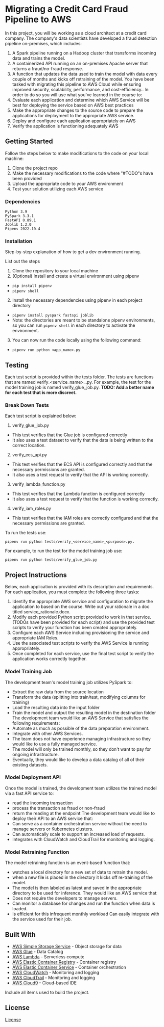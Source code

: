 # Migrating a Credit Card Fraud Pipeline to AWS

In this project, you will be working as a cloud architect at a credit card company. The company's data scientists have developed a fraud detection pipeline on-premises, which includes:
1. A Spark pipeline running on a Hadoop cluster that transforms incoming data and trains the model.
2. A containerized API running on an on-premises Apache server that returns a fraud/no-fraud response.
3. A function that updates the data used to train the model with data every couple of months and kicks off retraining of the model.
You have been tasked with migrating this pipeline to AWS Cloud while ensuring improved security, scalability, performance, and cost-efficiency.. In order to do so you will use what you've learned in the course to:
1. Evaluate each application and determine which AWS Service will be best for deploying the service based on AWS best practices
2. Make the appropriate changes to the source code to prepare the applications for deployment to the appropriate AWS service.
3. Deploy and configure each application appropriately on AWS
4. Verify the application is functioning adequately AWS

## Getting Started

Follow the steps below to make modifications to the code on your local machine:
1. Clone the project repo 
2. Make the necessary modifications to the code where "#TODO"s have been provided
3. Upload the appropriate code to your AWS environment
4. Test your solution utilizing each AWS service

### Dependencies

```
Python 3.9
PySpark 3.3.1
FastAPI 0.89.1
Joblib 1.2.0
Pipenv 2022.10.4
```

### Installation

Step-by-step explanation of how to get a dev environment running.

List out the steps
1. Clone the repository to your local machine
2. (Optional) Install and create a virtual environment using pipenv
  - ```pip install pipenv```
  - ```pipenv shell```
2. Install the necessary dependencies using pipenv in each project directory
  - ```pipenv install pyspark fastapi joblib ```
  - Note: the directories are meant to be standalone pipenv environments, so you can run ```pipenv shell``` in each directory to activate the environment.
3. You can now run the code locally using the following command:
  - ```pipenv run python <app_name>.py```

## Testing

Each test script is provided within the tests folder. The tests are functions that are named verify_<service_name>_<purpose>.py. For example, the test for the model training job is named verify_glue_job.py. **TODO: Add a better name for each test that is more discreet.**

### Break Down Tests

Each test script is explained below:

1. verify_glue_job.py
  - This test verifies that the Glue job is configured correctly 
  - It also uses a test dataset to verify that the data is being written to the correct location.
2. verify_ecs_api.py
  - This test verifies that the ECS API is configured correctly and that the necessary permissions are granted.
  - It also uses a test request to verify that the API is working correctly.
3. verify_lambda_function.py
  - This test verifies that the Lambda function is configured correctly 
  - It also uses a test request to verify that the function is working correctly.
4. verify_iam_roles.py
  - This test verifies that the IAM roles are correctly configured and that the necessary permissions are granted.

To run the tests use:

```
pipenv run python tests/verify_<service_name>_<purpose>.py.
```

For example, to run the test for the model training job use:
```
pipenv run python tests/verify_glue_job.py
```
## Project Instructions

Below, each application is provided with its description and requirements. For each application, you must complete the following three tasks:
1. Identify the appropriate AWS service and configuration to migrate the application to based on the course. Write out your rationale in a doc titled service_rationale.docx.
2. Modify each provided Python script provided to work in that service. (TODOs have been provided for each script) and use the provided test scripts to verify your function has been created appropriately. 
3. Configure each AWS Service including provisioning the service and appropriate IAM Roles. 
4. Use the associated test scripts to verify the AWS Service is running appropriately. 
5. Once completed for each service, use the final test script to verify the application works correctly together. 

### Model Training Job
The development team's model training job utilizes PySpark to:
  - Extract the raw data from the source location 
  - Transform the data (splitting into train/test, modifying columns for training) 
  - Load the resulting data into the input folder 
  - Train the model and output the resulting model in the destination folder
The development team would like an AWS Service that satisfies the following requirements:
  - Automate as much as possible of the data preparation environment. 
  - Integrate with other AWS Services. 
  - The team does not have experience managing infrastructure so they would like to use a fully managed service. 
  - The model will only be trained monthly, so they don't want to pay for ongoing infrastructure. 
  - Eventually, they would like to develop a data catalog of all of their existing datasets. 

### Model Deployment API
Once the model is trained, the development team utilizes the trained model via a fast API service to:
  - read the incoming transaction
  - process the transaction as fraud or non-fraud 
  - return the reading at the endpoint 
The development team would like to deploy their API to an AWS service that:
  - Can serve as a container orchestration service without the need to manage servers or Kubernetes clusters. 
  - Can automatically scale to support an increased load of requests.
  - Integrates with CloudWatch and CloudTrail for monitoring and logging. 

### Model Retraining Function
The model retraining function is an event-based function that:
  - watches a local directory for a new set of data to retrain the model.
  - when a new file is placed in the directory it kicks off re-training of the model.
  - The model is then labeled as latest and saved in the appropriate directory to be used for inference.
They would like an AWS service that:
  - Does not require the developers to manage servers.
  - Can monitor a database for changes and run the function when data is loaded. 
  -  Is efficient for this infrequent monthly workload
Can easily integrate with the service used for their job.

## Built With

* [AWS Simple Storage Service](https://aws.amazon.com/s3/) - Object storage for data
* [AWS Glue](https://aws.amazon.com/glue/) - Data Catalog
* [AWS Lambda](https://aws.amazon.com/lambda/) - Serverless compute
* [AWS Elastic Container Registry](https://aws.amazon.com/ecr/) - Container registry
* [AWS Elastic Container Service](https://aws.amazon.com/ecs/) - Container orchestration
* [AWS CloudWatch](https://aws.amazon.com/cloudwatch/) - Monitoring and logging
* [AWS CloudTrail](https://aws.amazon.com/cloudtrail/) - Monitoring and logging
* [AWS Cloud9](https://aws.amazon.com/cloud9/) - Cloud-based IDE

Include all items used to build the project.

## License
[License](../LICENSE.md)
